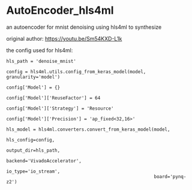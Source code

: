 # AutoEncoder_hls4ml
an autoencoder for mnist denoising using hls4ml to synthesize

original author: https://youtu.be/Sm54KXD-L1k

the config used for hls4ml:



    hls_path = 'denoise_mnist'

    config = hls4ml.utils.config_from_keras_model(model, granularity='model')

    config['Model'] = {}

    config['Model']['ReuseFactor'] = 64

    config['Model']['Strategy'] = 'Resource'

    config['Model']['Precision'] = 'ap_fixed<32,16>'

    hls_model = hls4ml.converters.convert_from_keras_model(model,
                                                           hls_config=config,
                                                           output_dir=hls_path,
                                                           backend='VivadoAccelerator',
                                                           io_type='io_stream',
                                                           board='pynq-z2')
                                                      
